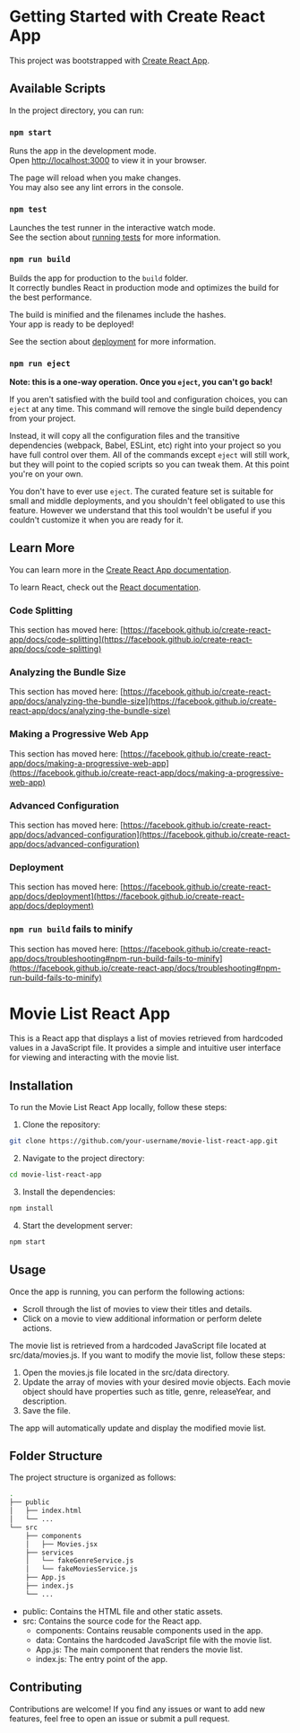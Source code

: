 # Getting Started with Create React App

This project was bootstrapped with [Create React App](https://github.com/facebook/create-react-app).

## Available Scripts

In the project directory, you can run:

### `npm start`

Runs the app in the development mode.\
Open [http://localhost:3000](http://localhost:3000) to view it in your browser.

The page will reload when you make changes.\
You may also see any lint errors in the console.

### `npm test`

Launches the test runner in the interactive watch mode.\
See the section about [running tests](https://facebook.github.io/create-react-app/docs/running-tests) for more information.

### `npm run build`

Builds the app for production to the `build` folder.\
It correctly bundles React in production mode and optimizes the build for the best performance.

The build is minified and the filenames include the hashes.\
Your app is ready to be deployed!

See the section about [deployment](https://facebook.github.io/create-react-app/docs/deployment) for more information.

### `npm run eject`

**Note: this is a one-way operation. Once you `eject`, you can't go back!**

If you aren't satisfied with the build tool and configuration choices, you can `eject` at any time. This command will remove the single build dependency from your project.

Instead, it will copy all the configuration files and the transitive dependencies (webpack, Babel, ESLint, etc) right into your project so you have full control over them. All of the commands except `eject` will still work, but they will point to the copied scripts so you can tweak them. At this point you're on your own.

You don't have to ever use `eject`. The curated feature set is suitable for small and middle deployments, and you shouldn't feel obligated to use this feature. However we understand that this tool wouldn't be useful if you couldn't customize it when you are ready for it.

## Learn More

You can learn more in the [Create React App documentation](https://facebook.github.io/create-react-app/docs/getting-started).

To learn React, check out the [React documentation](https://reactjs.org/).

### Code Splitting

This section has moved here: [https://facebook.github.io/create-react-app/docs/code-splitting](https://facebook.github.io/create-react-app/docs/code-splitting)

### Analyzing the Bundle Size

This section has moved here: [https://facebook.github.io/create-react-app/docs/analyzing-the-bundle-size](https://facebook.github.io/create-react-app/docs/analyzing-the-bundle-size)

### Making a Progressive Web App

This section has moved here: [https://facebook.github.io/create-react-app/docs/making-a-progressive-web-app](https://facebook.github.io/create-react-app/docs/making-a-progressive-web-app)

### Advanced Configuration

This section has moved here: [https://facebook.github.io/create-react-app/docs/advanced-configuration](https://facebook.github.io/create-react-app/docs/advanced-configuration)

### Deployment

This section has moved here: [https://facebook.github.io/create-react-app/docs/deployment](https://facebook.github.io/create-react-app/docs/deployment)

### `npm run build` fails to minify

This section has moved here: [https://facebook.github.io/create-react-app/docs/troubleshooting#npm-run-build-fails-to-minify](https://facebook.github.io/create-react-app/docs/troubleshooting#npm-run-build-fails-to-minify)

# Movie List React App

This is a React app that displays a list of movies retrieved from hardcoded values in a JavaScript file. It provides a simple and intuitive user interface for viewing and interacting with the movie list.

## Installation

To run the Movie List React App locally, follow these steps:

1. Clone the repository:

```bash
git clone https://github.com/your-username/movie-list-react-app.git
```

2. Navigate to the project directory:

```bash
cd movie-list-react-app
```

3. Install the dependencies:

```bash
npm install
```

4. Start the development server:

```bash
npm start
```

## Usage

Once the app is running, you can perform the following actions:

- Scroll through the list of movies to view their titles and details.
- Click on a movie to view additional information or perform delete actions.

The movie list is retrieved from a hardcoded JavaScript file located at src/data/movies.js. If you want to modify the movie list, follow these steps:

1.  Open the movies.js file located in the src/data directory.
2.  Update the array of movies with your desired movie objects. Each movie object should have properties such as title, genre, releaseYear, and description.
3.  Save the file.

The app will automatically update and display the modified movie list.

## Folder Structure

The project structure is organized as follows:

```bash
.
├── public
│   ├── index.html
│   └── ...
└── src
    ├── components
    │   ├── Movies.jsx
    ├── services
    │   └── fakeGenreService.js
    │   └── fakeMoviesService.js
    ├── App.js
    ├── index.js
    └── ...

```

- public: Contains the HTML file and other static assets.
- src: Contains the source code for the React app.
  - components: Contains reusable components used in the app.
  - data: Contains the hardcoded JavaScript file with the movie list.
  - App.js: The main component that renders the movie list.
  - index.js: The entry point of the app.

## Contributing

Contributions are welcome! If you find any issues or want to add new features, feel free to open an issue or submit a pull request.
